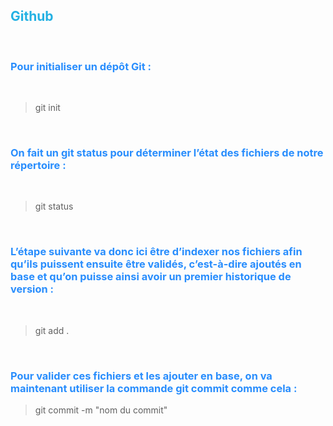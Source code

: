<h2 style="color: #24B1E3"> Github</h2>

<br />

<h3 style="color: #288DFD">Pour initialiser un dépôt Git :</h3>
<br />

>git init

<br />
<h3 style="color:#288DFD">On fait un git status pour déterminer l’état des fichiers de notre répertoire :</h3>
<br />

>git status

<br />
<h3 style="color: #288DFD">L’étape suivante va donc ici être d’indexer nos fichiers afin qu’ils puissent ensuite être validés, c’est-à-dire ajoutés en base et qu’on puisse ainsi avoir un premier historique de version : </h3>
<br />

>git add .


<br />
<h3 style="color: #288DFD">Pour valider ces fichiers et les ajouter en base, on va maintenant utiliser la commande git commit comme cela : </h3>

>git commit -m "nom du commit"